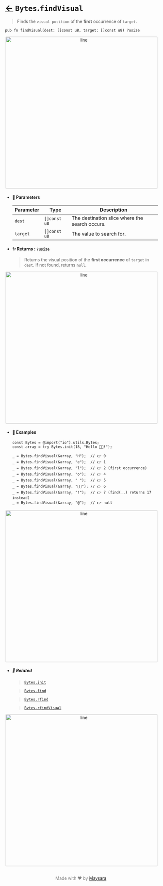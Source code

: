 # [←](../Bytes.md) `Bytes`.`findVisual`

> Finds the `visual position` of the **first** occurrence of `target`.

```zig
pub fn findVisual(dest: []const u8, target: []const u8) ?usize
```

<div align="center">
<img src="https://raw.githubusercontent.com/Super-ZIG/io/refs/heads/main/dist/img/md/line.png" alt="line" style="width:500px;"/>
</div>

- #### 🧩 Parameters

    | Parameter | Type         | Description                                    |
    | --------- | ------------ | ---------------------------------------------- |
    | `dest`    | `[]const u8` | The destination slice where the search occurs. |
    | `target`  | `[]const u8` | The value to search for.                       |

- #### ✨ Returns : `?usize`

    > Returns the visual position of the **first occurrence** of `target` in `dest`. If not found, returns `null`.

<div align="center">
<img src="https://raw.githubusercontent.com/Super-ZIG/io/refs/heads/main/dist/img/md/line.png" alt="line" style="width:500px;"/>
</div>

- #### 🧪 Examples

    ```zig
    const Bytes = @import("io").utils.Bytes;
    const array = try Bytes.init(18, "Hello 👨‍🏭!");
    ```

    ```zig
    _ = Bytes.findVisual(&array, "H");  // 👉 0
    _ = Bytes.findVisual(&array, "e");  // 👉 1
    _ = Bytes.findVisual(&array, "l");  // 👉 2 (first occurrence)
    _ = Bytes.findVisual(&array, "o");  // 👉 4
    _ = Bytes.findVisual(&array, " ");  // 👉 5
    _ = Bytes.findVisual(&array, "👨‍🏭"); // 👉 6
    _ = Bytes.findVisual(&array, "!");  // 👉 7 (find(..) returns 17 instead)
    _ = Bytes.findVisual(&array, "@");  // 👉 null
    ```

<div align="center">
<img src="https://raw.githubusercontent.com/Super-ZIG/io/refs/heads/main/dist/img/md/line.png" alt="line" style="width:500px;"/>
</div>

- ##### 🔗 Related

  > [`Bytes.init`](./init.md)

  > [`Bytes.find`](./find.md)

  > [`Bytes.rfind`](./rfind.md)

  > [`Bytes.rfindVisual`](./rfindVisual.md)

<div align="center">
<img src="https://raw.githubusercontent.com/Super-ZIG/io/refs/heads/main/dist/img/md/line.png" alt="line" style="width:500px;"/>
</div>

<p align="center" style="color:grey;"><br />Made with ❤️ by <a href="http://github.com/maysara-elshewehy" target="blank">Maysara</a>.</p>